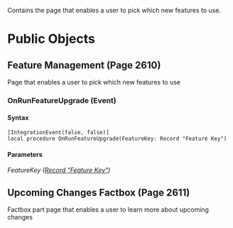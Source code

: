 Contains the page that enables a user to pick which new features to use.
# Public Objects
## Feature Management (Page 2610)

 Page that enables a user to pick which new features to use
 

### OnRunFeatureUpgrade (Event) <a name="OnRunFeatureUpgrade"></a> 
#### Syntax
```
[IntegrationEvent(false, false)]
local procedure OnRunFeatureUpgrade(FeatureKey: Record "Feature Key")
```
#### Parameters
*FeatureKey ([Record "Feature Key"]())* 




## Upcoming Changes Factbox (Page 2611)

 Factbox part page that enables a user to learn more about upcoming changes
 

